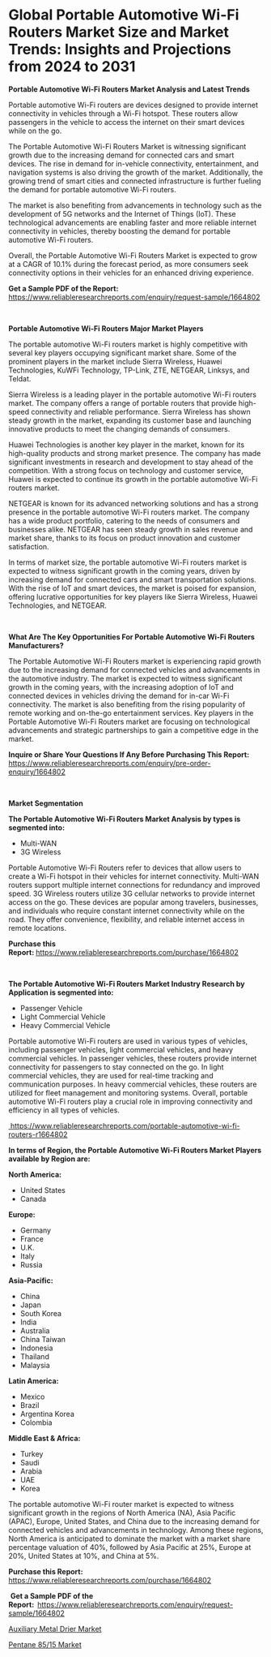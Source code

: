 <p><h1>Global Portable Automotive Wi-Fi Routers Market Size and Market Trends: Insights and Projections from 2024 to 2031</h1></p><p><strong>Portable Automotive Wi-Fi Routers Market Analysis and Latest Trends</strong></p>
<p><p>Portable automotive Wi-Fi routers are devices designed to provide internet connectivity in vehicles through a Wi-Fi hotspot. These routers allow passengers in the vehicle to access the internet on their smart devices while on the go.</p><p>The Portable Automotive Wi-Fi Routers Market is witnessing significant growth due to the increasing demand for connected cars and smart devices. The rise in demand for in-vehicle connectivity, entertainment, and navigation systems is also driving the growth of the market. Additionally, the growing trend of smart cities and connected infrastructure is further fueling the demand for portable automotive Wi-Fi routers.</p><p>The market is also benefiting from advancements in technology such as the development of 5G networks and the Internet of Things (IoT). These technological advancements are enabling faster and more reliable internet connectivity in vehicles, thereby boosting the demand for portable automotive Wi-Fi routers.</p><p>Overall, the Portable Automotive Wi-Fi Routers Market is expected to grow at a CAGR of 10.1% during the forecast period, as more consumers seek connectivity options in their vehicles for an enhanced driving experience.</p></p>
<p><strong>Get a Sample PDF of the Report:&nbsp;</strong> <a href="https://www.reliableresearchreports.com/enquiry/request-sample/1664802">https://www.reliableresearchreports.com/enquiry/request-sample/1664802</a></p>
<p>&nbsp;</p>
<p><strong>Portable Automotive Wi-Fi Routers Major Market Players</strong></p>
<p><p>The portable automotive Wi-Fi routers market is highly competitive with several key players occupying significant market share. Some of the prominent players in the market include Sierra Wireless, Huawei Technologies, KuWFi Technology, TP-Link, ZTE, NETGEAR, Linksys, and Teldat.</p><p>Sierra Wireless is a leading player in the portable automotive Wi-Fi routers market. The company offers a range of portable routers that provide high-speed connectivity and reliable performance. Sierra Wireless has shown steady growth in the market, expanding its customer base and launching innovative products to meet the changing demands of consumers.</p><p>Huawei Technologies is another key player in the market, known for its high-quality products and strong market presence. The company has made significant investments in research and development to stay ahead of the competition. With a strong focus on technology and customer service, Huawei is expected to continue its growth in the portable automotive Wi-Fi routers market.</p><p>NETGEAR is known for its advanced networking solutions and has a strong presence in the portable automotive Wi-Fi routers market. The company has a wide product portfolio, catering to the needs of consumers and businesses alike. NETGEAR has seen steady growth in sales revenue and market share, thanks to its focus on product innovation and customer satisfaction.</p><p>In terms of market size, the portable automotive Wi-Fi routers market is expected to witness significant growth in the coming years, driven by increasing demand for connected cars and smart transportation solutions. With the rise of IoT and smart devices, the market is poised for expansion, offering lucrative opportunities for key players like Sierra Wireless, Huawei Technologies, and NETGEAR.</p></p>
<p>&nbsp;</p>
<p><strong>What Are The Key Opportunities For Portable Automotive Wi-Fi Routers Manufacturers?</strong></p>
<p><p>The Portable Automotive Wi-Fi Routers market is experiencing rapid growth due to the increasing demand for connected vehicles and advancements in the automotive industry. The market is expected to witness significant growth in the coming years, with the increasing adoption of IoT and connected devices in vehicles driving the demand for in-car Wi-Fi connectivity. The market is also benefiting from the rising popularity of remote working and on-the-go entertainment services. Key players in the Portable Automotive Wi-Fi Routers market are focusing on technological advancements and strategic partnerships to gain a competitive edge in the market.</p></p>
<p><strong>Inquire or Share Your Questions If Any Before Purchasing This Report:</strong> <a href="https://www.reliableresearchreports.com/enquiry/pre-order-enquiry/1664802">https://www.reliableresearchreports.com/enquiry/pre-order-enquiry/1664802</a></p>
<p>&nbsp;</p>
<p><strong>Market Segmentation</strong></p>
<p><strong>The Portable Automotive Wi-Fi Routers Market Analysis by types is segmented into:</strong></p>
<p><ul><li>Multi-WAN</li><li>3G Wireless</li></ul></p>
<p><p>Portable Automotive Wi-Fi Routers refer to devices that allow users to create a Wi-Fi hotspot in their vehicles for internet connectivity. Multi-WAN routers support multiple internet connections for redundancy and improved speed. 3G Wireless routers utilize 3G cellular networks to provide internet access on the go. These devices are popular among travelers, businesses, and individuals who require constant internet connectivity while on the road. They offer convenience, flexibility, and reliable internet access in remote locations.</p></p>
<p><strong>Purchase this Report:&nbsp;</strong><a href="https://www.reliableresearchreports.com/purchase/1664802">https://www.reliableresearchreports.com/purchase/1664802</a></p>
<p>&nbsp;</p>
<p><strong>The Portable Automotive Wi-Fi Routers Market Industry Research by Application is segmented into:</strong></p>
<p><ul><li>Passenger Vehicle</li><li>Light Commercial Vehicle</li><li>Heavy Commercial Vehicle</li></ul></p>
<p><p>Portable automotive Wi-Fi routers are used in various types of vehicles, including passenger vehicles, light commercial vehicles, and heavy commercial vehicles. In passenger vehicles, these routers provide internet connectivity for passengers to stay connected on the go. In light commercial vehicles, they are used for real-time tracking and communication purposes. In heavy commercial vehicles, these routers are utilized for fleet management and monitoring systems. Overall, portable automotive Wi-Fi routers play a crucial role in improving connectivity and efficiency in all types of vehicles.</p></p>
<p><a href="https://www.reliableresearchreports.com/portable-automotive-wi-fi-routers-r1664802">&nbsp;https://www.reliableresearchreports.com/portable-automotive-wi-fi-routers-r1664802</a></p>
<p><strong>In terms of Region, the Portable Automotive Wi-Fi Routers Market Players available by Region are:</strong></p>
<p>
    <p> <strong> North America: </strong>
        <ul>
            <li>United States</li>
            <li>Canada</li>
        </ul>
        </p> 
    <p> <strong> Europe: </strong>
        <ul>
            <li>Germany</li>
            <li>France</li>
            <li>U.K.</li>
            <li>Italy</li>
            <li>Russia</li>
        </ul>
        </p> 
    <p> <strong> Asia-Pacific: </strong>
        <ul>
            <li>China</li>
            <li>Japan</li>
            <li>South Korea</li>
            <li>India</li>
            <li>Australia</li>
            <li>China Taiwan</li>
            <li>Indonesia</li>
            <li>Thailand</li>
            <li>Malaysia</li>
        </ul>
        </p> 
    <p> <strong> Latin America: </strong>
        <ul>
            <li>Mexico</li>
            <li>Brazil</li>
            <li>Argentina Korea</li>
            <li>Colombia</li>
        </ul>
        </p> 
    <p> <strong> Middle East & Africa: </strong>
        <ul>
            <li>Turkey</li>
            <li>Saudi</li>
            <li>Arabia</li>
            <li>UAE</li>
            <li>Korea</li>
        </ul>
    </p>
    </p>
<p><p>The portable automotive Wi-Fi router market is expected to witness significant growth in the regions of North America (NA), Asia Pacific (APAC), Europe, United States, and China due to the increasing demand for connected vehicles and advancements in technology. Among these regions, North America is anticipated to dominate the market with a market share percentage valuation of 40%, followed by Asia Pacific at 25%, Europe at 20%, United States at 10%, and China at 5%.</p></p>
<p><strong>Purchase this Report: </strong><a href="https://www.reliableresearchreports.com/purchase/1664802">https://www.reliableresearchreports.com/purchase/1664802</a></p>
<p>&nbsp;<strong>Get a Sample PDF of the Report:&nbsp;&nbsp;</strong><a href="https://www.reliableresearchreports.com/enquiry/request-sample/1664802">https://www.reliableresearchreports.com/enquiry/request-sample/1664802</a></p>
<p><strong></strong></p>
<p><p><a href="https://github.com/rionkhanvai01/Market-Research-Report-List-1/blob/main/auxiliary-metal-drier-market.md">Auxiliary Metal Drier Market</a></p><p><a href="https://github.com/nandosuryapratama/Market-Research-Report-List-1/blob/main/pentane-8515-market.md">Pentane 85/15 Market</a></p></p>